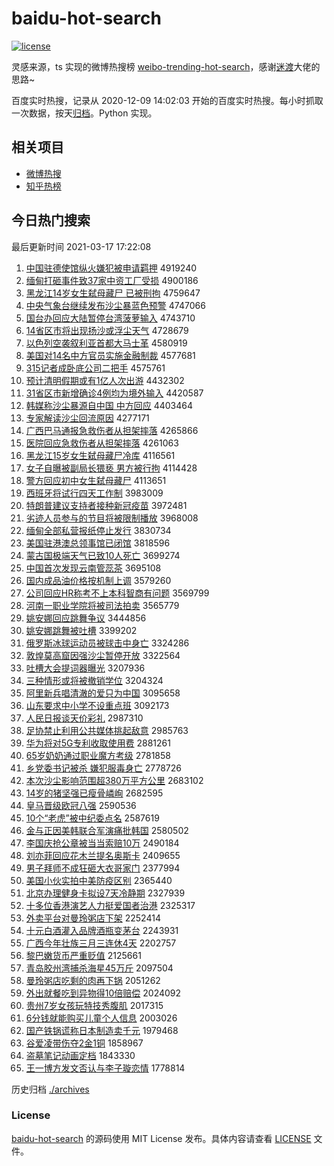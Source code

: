 # baidu-hot-search

[![license](https://img.shields.io/github/license/Arrackisarookie/baidu-hot-search)](https://github.com/Arrackisarookie/baidu-hot-search/blob/master/LICENSE)

灵感来源，ts 实现的微博热搜榜 [weibo-trending-hot-search](https://github.com/justjavac/weibo-trending-hot-search)，感谢[迷渡](https://github.com/justjavac)大佬的思路~

百度实时热搜，记录从 2020-12-09 14:02:03 开始的百度实时热搜。每小时抓取一次数据，按天[归档](./archives)。Python 实现。

## 相关项目
+ [微博热搜](https://github.com/Arrackisarookie/weibo-hot-search)
+ [知乎热榜](https://github.com/Arrackisarookie/zhihu-top-search)

## 今日热门搜索

<!-- Rank Begin -->

最后更新时间 2021-03-17 17:22:08

1. [中国驻德使馆纵火嫌犯被申请羁押](http://www.baidu.com/baidu?cl=3&tn=SE_baiduhomet8_jmjb7mjw&rsv_dl=fyb_top&fr=top1000&wd=%D6%D0%B9%FA%D7%A4%B5%C2%CA%B9%B9%DD%D7%DD%BB%F0%CF%D3%B7%B8%B1%BB%C9%EA%C7%EB%EE%BF%D1%BA) 4919240
1. [缅甸打砸事件致37家中资工厂受损](http://www.baidu.com/baidu?cl=3&tn=SE_baiduhomet8_jmjb7mjw&rsv_dl=fyb_top&fr=top1000&wd=%C3%E5%B5%E9%B4%F2%D4%D2%CA%C2%BC%FE%D6%C237%BC%D2%D6%D0%D7%CA%B9%A4%B3%A7%CA%DC%CB%F0) 4900186
1. [黑龙江14岁女生弑母藏尸 已被刑拘](http://www.baidu.com/baidu?cl=3&tn=SE_baiduhomet8_jmjb7mjw&rsv_dl=fyb_top&fr=top1000&wd=%BA%DA%C1%FA%BD%AD14%CB%EA%C5%AE%C9%FA%DF%B1%C4%B8%B2%D8%CA%AC%20%D2%D1%B1%BB%D0%CC%BE%D0) 4759647
1. [中央气象台继续发布沙尘暴蓝色预警](http://www.baidu.com/baidu?cl=3&tn=SE_baiduhomet8_jmjb7mjw&rsv_dl=fyb_top&fr=top1000&wd=%D6%D0%D1%EB%C6%F8%CF%F3%CC%A8%BC%CC%D0%F8%B7%A2%B2%BC%C9%B3%B3%BE%B1%A9%C0%B6%C9%AB%D4%A4%BE%AF) 4747066
1. [国台办回应大陆暂停台湾菠萝输入](http://www.baidu.com/baidu?cl=3&tn=SE_baiduhomet8_jmjb7mjw&rsv_dl=fyb_top&fr=top1000&wd=%B9%FA%CC%A8%B0%EC%BB%D8%D3%A6%B4%F3%C2%BD%D4%DD%CD%A3%CC%A8%CD%E5%B2%A4%C2%DC%CA%E4%C8%EB) 4743710
1. [14省区市将出现扬沙或浮尘天气](http://www.baidu.com/baidu?cl=3&tn=SE_baiduhomet8_jmjb7mjw&rsv_dl=fyb_top&fr=top1000&wd=14%CA%A1%C7%F8%CA%D0%BD%AB%B3%F6%CF%D6%D1%EF%C9%B3%BB%F2%B8%A1%B3%BE%CC%EC%C6%F8) 4728679
1. [以色列空袭叙利亚首都大马士革](http://www.baidu.com/baidu?cl=3&tn=SE_baiduhomet8_jmjb7mjw&rsv_dl=fyb_top&fr=top1000&wd=%D2%D4%C9%AB%C1%D0%BF%D5%CF%AE%D0%F0%C0%FB%D1%C7%CA%D7%B6%BC%B4%F3%C2%ED%CA%BF%B8%EF) 4580919
1. [美国对14名中方官员实施金融制裁](http://www.baidu.com/baidu?cl=3&tn=SE_baiduhomet8_jmjb7mjw&rsv_dl=fyb_top&fr=top1000&wd=%C3%C0%B9%FA%B6%D414%C3%FB%D6%D0%B7%BD%B9%D9%D4%B1%CA%B5%CA%A9%BD%F0%C8%DA%D6%C6%B2%C3) 4577681
1. [315记者成卧底公司二把手](http://www.baidu.com/baidu?cl=3&tn=SE_baiduhomet8_jmjb7mjw&rsv_dl=fyb_top&fr=top1000&wd=315%BC%C7%D5%DF%B3%C9%CE%D4%B5%D7%B9%AB%CB%BE%B6%FE%B0%D1%CA%D6) 4575761
1. [预计清明假期或有1亿人次出游](http://www.baidu.com/baidu?cl=3&tn=SE_baiduhomet8_jmjb7mjw&rsv_dl=fyb_top&fr=top1000&wd=%D4%A4%BC%C6%C7%E5%C3%F7%BC%D9%C6%DA%BB%F2%D3%D01%D2%DA%C8%CB%B4%CE%B3%F6%D3%CE) 4432302
1. [31省区市新增确诊4例均为境外输入](http://www.baidu.com/baidu?cl=3&tn=SE_baiduhomet8_jmjb7mjw&rsv_dl=fyb_top&fr=top1000&wd=31%CA%A1%C7%F8%CA%D0%D0%C2%D4%F6%C8%B7%D5%EF4%C0%FD%BE%F9%CE%AA%BE%B3%CD%E2%CA%E4%C8%EB) 4420587
1. [韩媒称沙尘暴源自中国 中方回应](http://www.baidu.com/baidu?cl=3&tn=SE_baiduhomet8_jmjb7mjw&rsv_dl=fyb_top&fr=top1000&wd=%BA%AB%C3%BD%B3%C6%C9%B3%B3%BE%B1%A9%D4%B4%D7%D4%D6%D0%B9%FA%20%D6%D0%B7%BD%BB%D8%D3%A6) 4403464
1. [专家解读沙尘回流原因](http://www.baidu.com/baidu?cl=3&tn=SE_baiduhomet8_jmjb7mjw&rsv_dl=fyb_top&fr=top1000&wd=%D7%A8%BC%D2%BD%E2%B6%C1%C9%B3%B3%BE%BB%D8%C1%F7%D4%AD%D2%F2) 4277171
1. [广西巴马通报急救伤者从担架摔落](http://www.baidu.com/baidu?cl=3&tn=SE_baiduhomet8_jmjb7mjw&rsv_dl=fyb_top&fr=top1000&wd=%B9%E3%CE%F7%B0%CD%C2%ED%CD%A8%B1%A8%BC%B1%BE%C8%C9%CB%D5%DF%B4%D3%B5%A3%BC%DC%CB%A4%C2%E4) 4265866
1. [医院回应急救伤者从担架摔落](http://www.baidu.com/baidu?cl=3&tn=SE_baiduhomet8_jmjb7mjw&rsv_dl=fyb_top&fr=top1000&wd=%D2%BD%D4%BA%BB%D8%D3%A6%BC%B1%BE%C8%C9%CB%D5%DF%B4%D3%B5%A3%BC%DC%CB%A4%C2%E4) 4261063
1. [黑龙江15岁女生弑母藏尸冷库](http://www.baidu.com/baidu?cl=3&tn=SE_baiduhomet8_jmjb7mjw&rsv_dl=fyb_top&fr=top1000&wd=%BA%DA%C1%FA%BD%AD15%CB%EA%C5%AE%C9%FA%DF%B1%C4%B8%B2%D8%CA%AC%C0%E4%BF%E2) 4116561
1. [女子自曝被副局长猥亵 男方被行拘](http://www.baidu.com/baidu?cl=3&tn=SE_baiduhomet8_jmjb7mjw&rsv_dl=fyb_top&fr=top1000&wd=%C5%AE%D7%D3%D7%D4%C6%D8%B1%BB%B8%B1%BE%D6%B3%A4%E2%AB%D9%F4%20%C4%D0%B7%BD%B1%BB%D0%D0%BE%D0) 4114428
1. [警方回应初中女生弑母藏尸](http://www.baidu.com/baidu?cl=3&tn=SE_baiduhomet8_jmjb7mjw&rsv_dl=fyb_top&fr=top1000&wd=%BE%AF%B7%BD%BB%D8%D3%A6%B3%F5%D6%D0%C5%AE%C9%FA%DF%B1%C4%B8%B2%D8%CA%AC) 4113651
1. [西班牙将试行四天工作制](http://www.baidu.com/baidu?cl=3&tn=SE_baiduhomet8_jmjb7mjw&rsv_dl=fyb_top&fr=top1000&wd=%CE%F7%B0%E0%D1%C0%BD%AB%CA%D4%D0%D0%CB%C4%CC%EC%B9%A4%D7%F7%D6%C6) 3983009
1. [特朗普建议支持者接种新冠疫苗](http://www.baidu.com/baidu?cl=3&tn=SE_baiduhomet8_jmjb7mjw&rsv_dl=fyb_top&fr=top1000&wd=%CC%D8%C0%CA%C6%D5%BD%A8%D2%E9%D6%A7%B3%D6%D5%DF%BD%D3%D6%D6%D0%C2%B9%DA%D2%DF%C3%E7) 3972481
1. [劣迹人员参与的节目将被限制播放](http://www.baidu.com/baidu?cl=3&tn=SE_baiduhomet8_jmjb7mjw&rsv_dl=fyb_top&fr=top1000&wd=%C1%D3%BC%A3%C8%CB%D4%B1%B2%CE%D3%EB%B5%C4%BD%DA%C4%BF%BD%AB%B1%BB%CF%DE%D6%C6%B2%A5%B7%C5) 3968008
1. [缅甸全部私营报纸停止发行](http://www.baidu.com/baidu?cl=3&tn=SE_baiduhomet8_jmjb7mjw&rsv_dl=fyb_top&fr=top1000&wd=%C3%E5%B5%E9%C8%AB%B2%BF%CB%BD%D3%AA%B1%A8%D6%BD%CD%A3%D6%B9%B7%A2%D0%D0) 3830734
1. [美国驻港澳总领事馆已闭馆](http://www.baidu.com/baidu?cl=3&tn=SE_baiduhomet8_jmjb7mjw&rsv_dl=fyb_top&fr=top1000&wd=%C3%C0%B9%FA%D7%A4%B8%DB%B0%C4%D7%DC%C1%EC%CA%C2%B9%DD%D2%D1%B1%D5%B9%DD) 3818596
1. [蒙古国极端天气已致10人死亡](http://www.baidu.com/baidu?cl=3&tn=SE_baiduhomet8_jmjb7mjw&rsv_dl=fyb_top&fr=top1000&wd=%C3%C9%B9%C5%B9%FA%BC%AB%B6%CB%CC%EC%C6%F8%D2%D1%D6%C210%C8%CB%CB%C0%CD%F6) 3699274
1. [中国首次发现云南管蕊茶](http://www.baidu.com/baidu?cl=3&tn=SE_baiduhomet8_jmjb7mjw&rsv_dl=fyb_top&fr=top1000&wd=%D6%D0%B9%FA%CA%D7%B4%CE%B7%A2%CF%D6%D4%C6%C4%CF%B9%DC%C8%EF%B2%E8) 3695108
1. [国内成品油价格按机制上调](http://www.baidu.com/baidu?cl=3&tn=SE_baiduhomet8_jmjb7mjw&rsv_dl=fyb_top&fr=top1000&wd=%B9%FA%C4%DA%B3%C9%C6%B7%D3%CD%BC%DB%B8%F1%B0%B4%BB%FA%D6%C6%C9%CF%B5%F7) 3579260
1. [公司回应HR称考不上本科智商有问题](http://www.baidu.com/baidu?cl=3&tn=SE_baiduhomet8_jmjb7mjw&rsv_dl=fyb_top&fr=top1000&wd=%B9%AB%CB%BE%BB%D8%D3%A6HR%B3%C6%BF%BC%B2%BB%C9%CF%B1%BE%BF%C6%D6%C7%C9%CC%D3%D0%CE%CA%CC%E2) 3569799
1. [河南一职业学院将被司法拍卖](http://www.baidu.com/baidu?cl=3&tn=SE_baiduhomet8_jmjb7mjw&rsv_dl=fyb_top&fr=top1000&wd=%BA%D3%C4%CF%D2%BB%D6%B0%D2%B5%D1%A7%D4%BA%BD%AB%B1%BB%CB%BE%B7%A8%C5%C4%C2%F4) 3565779
1. [姚安娜回应跳舞争议](http://www.baidu.com/baidu?cl=3&tn=SE_baiduhomet8_jmjb7mjw&rsv_dl=fyb_top&fr=top1000&wd=%D2%A6%B0%B2%C4%C8%BB%D8%D3%A6%CC%F8%CE%E8%D5%F9%D2%E9) 3444856
1. [姚安娜跳舞被吐槽](http://www.baidu.com/baidu?cl=3&tn=SE_baiduhomet8_jmjb7mjw&rsv_dl=fyb_top&fr=top1000&wd=%D2%A6%B0%B2%C4%C8%CC%F8%CE%E8%B1%BB%CD%C2%B2%DB) 3399202
1. [俄罗斯冰球运动员被球击中身亡](http://www.baidu.com/baidu?cl=3&tn=SE_baiduhomet8_jmjb7mjw&rsv_dl=fyb_top&fr=top1000&wd=%B6%ED%C2%DE%CB%B9%B1%F9%C7%F2%D4%CB%B6%AF%D4%B1%B1%BB%C7%F2%BB%F7%D6%D0%C9%ED%CD%F6) 3324286
1. [敦煌莫高窟因强沙尘暂停开放](http://www.baidu.com/baidu?cl=3&tn=SE_baiduhomet8_jmjb7mjw&rsv_dl=fyb_top&fr=top1000&wd=%B6%D8%BB%CD%C4%AA%B8%DF%BF%DF%D2%F2%C7%BF%C9%B3%B3%BE%D4%DD%CD%A3%BF%AA%B7%C5) 3322564
1. [吐槽大会提词器曝光](http://www.baidu.com/baidu?cl=3&tn=SE_baiduhomet8_jmjb7mjw&rsv_dl=fyb_top&fr=top1000&wd=%CD%C2%B2%DB%B4%F3%BB%E1%CC%E1%B4%CA%C6%F7%C6%D8%B9%E2) 3207936
1. [三种情形或将被撤销学位](http://www.baidu.com/baidu?cl=3&tn=SE_baiduhomet8_jmjb7mjw&rsv_dl=fyb_top&fr=top1000&wd=%C8%FD%D6%D6%C7%E9%D0%CE%BB%F2%BD%AB%B1%BB%B3%B7%CF%FA%D1%A7%CE%BB) 3204324
1. [阿里新兵唱清澈的爱只为中国](http://www.baidu.com/baidu?cl=3&tn=SE_baiduhomet8_jmjb7mjw&rsv_dl=fyb_top&fr=top1000&wd=%B0%A2%C0%EF%D0%C2%B1%F8%B3%AA%C7%E5%B3%BA%B5%C4%B0%AE%D6%BB%CE%AA%D6%D0%B9%FA) 3095658
1. [山东要求中小学不设重点班](http://www.baidu.com/baidu?cl=3&tn=SE_baiduhomet8_jmjb7mjw&rsv_dl=fyb_top&fr=top1000&wd=%C9%BD%B6%AB%D2%AA%C7%F3%D6%D0%D0%A1%D1%A7%B2%BB%C9%E8%D6%D8%B5%E3%B0%E0) 3092173
1. [人民日报谈天价彩礼](http://www.baidu.com/baidu?cl=3&tn=SE_baiduhomet8_jmjb7mjw&rsv_dl=fyb_top&fr=top1000&wd=%C8%CB%C3%F1%C8%D5%B1%A8%CC%B8%CC%EC%BC%DB%B2%CA%C0%F1) 2987310
1. [足协禁止利用公共媒体挑起敌意](http://www.baidu.com/baidu?cl=3&tn=SE_baiduhomet8_jmjb7mjw&rsv_dl=fyb_top&fr=top1000&wd=%D7%E3%D0%AD%BD%FB%D6%B9%C0%FB%D3%C3%B9%AB%B9%B2%C3%BD%CC%E5%CC%F4%C6%F0%B5%D0%D2%E2) 2985763
1. [华为将对5G专利收取使用费](http://www.baidu.com/baidu?cl=3&tn=SE_baiduhomet8_jmjb7mjw&rsv_dl=fyb_top&fr=top1000&wd=%BB%AA%CE%AA%BD%AB%B6%D45G%D7%A8%C0%FB%CA%D5%C8%A1%CA%B9%D3%C3%B7%D1) 2881261
1. [65岁奶奶通过职业魔方考级](http://www.baidu.com/baidu?cl=3&tn=SE_baiduhomet8_jmjb7mjw&rsv_dl=fyb_top&fr=top1000&wd=65%CB%EA%C4%CC%C4%CC%CD%A8%B9%FD%D6%B0%D2%B5%C4%A7%B7%BD%BF%BC%BC%B6) 2781858
1. [乡党委书记被杀 嫌犯服毒身亡](http://www.baidu.com/baidu?cl=3&tn=SE_baiduhomet8_jmjb7mjw&rsv_dl=fyb_top&fr=top1000&wd=%CF%E7%B5%B3%CE%AF%CA%E9%BC%C7%B1%BB%C9%B1%20%CF%D3%B7%B8%B7%FE%B6%BE%C9%ED%CD%F6) 2778726
1. [本次沙尘影响范围超380万平方公里](http://www.baidu.com/baidu?cl=3&tn=SE_baiduhomet8_jmjb7mjw&rsv_dl=fyb_top&fr=top1000&wd=%B1%BE%B4%CE%C9%B3%B3%BE%D3%B0%CF%EC%B7%B6%CE%A7%B3%AC380%CD%F2%C6%BD%B7%BD%B9%AB%C0%EF) 2683102
1. [14岁的猪坚强已瘦骨嶙峋](http://www.baidu.com/baidu?cl=3&tn=SE_baiduhomet8_jmjb7mjw&rsv_dl=fyb_top&fr=top1000&wd=14%CB%EA%B5%C4%D6%ED%BC%E1%C7%BF%D2%D1%CA%DD%B9%C7%E1%D7%E1%BE) 2682595
1. [皇马晋级欧冠八强](http://www.baidu.com/baidu?cl=3&tn=SE_baiduhomet8_jmjb7mjw&rsv_dl=fyb_top&fr=top1000&wd=%BB%CA%C2%ED%BD%FA%BC%B6%C5%B7%B9%DA%B0%CB%C7%BF) 2590536
1. [10个“老虎”被中纪委点名](http://www.baidu.com/baidu?cl=3&tn=SE_baiduhomet8_jmjb7mjw&rsv_dl=fyb_top&fr=top1000&wd=10%B8%F6%A1%B0%C0%CF%BB%A2%A1%B1%B1%BB%D6%D0%BC%CD%CE%AF%B5%E3%C3%FB) 2587619
1. [金与正因美韩联合军演痛批韩国](http://www.baidu.com/baidu?cl=3&tn=SE_baiduhomet8_jmjb7mjw&rsv_dl=fyb_top&fr=top1000&wd=%BD%F0%D3%EB%D5%FD%D2%F2%C3%C0%BA%AB%C1%AA%BA%CF%BE%FC%D1%DD%CD%B4%C5%FA%BA%AB%B9%FA) 2580502
1. [李国庆抢公章被当当索赔10万](http://www.baidu.com/baidu?cl=3&tn=SE_baiduhomet8_jmjb7mjw&rsv_dl=fyb_top&fr=top1000&wd=%C0%EE%B9%FA%C7%EC%C7%C0%B9%AB%D5%C2%B1%BB%B5%B1%B5%B1%CB%F7%C5%E210%CD%F2) 2490184
1. [刘亦菲回应花木兰提名奥斯卡](http://www.baidu.com/baidu?cl=3&tn=SE_baiduhomet8_jmjb7mjw&rsv_dl=fyb_top&fr=top1000&wd=%C1%F5%D2%E0%B7%C6%BB%D8%D3%A6%BB%A8%C4%BE%C0%BC%CC%E1%C3%FB%B0%C2%CB%B9%BF%A8) 2409655
1. [男子拜师不成狂砸大衣哥家门](http://www.baidu.com/baidu?cl=3&tn=SE_baiduhomet8_jmjb7mjw&rsv_dl=fyb_top&fr=top1000&wd=%C4%D0%D7%D3%B0%DD%CA%A6%B2%BB%B3%C9%BF%F1%D4%D2%B4%F3%D2%C2%B8%E7%BC%D2%C3%C5) 2377994
1. [美国小伙实拍中美防疫区别](http://www.baidu.com/baidu?cl=3&tn=SE_baiduhomet8_jmjb7mjw&rsv_dl=fyb_top&fr=top1000&wd=%C3%C0%B9%FA%D0%A1%BB%EF%CA%B5%C5%C4%D6%D0%C3%C0%B7%C0%D2%DF%C7%F8%B1%F0) 2365440
1. [北京办理健身卡拟设7天冷静期](http://www.baidu.com/baidu?cl=3&tn=SE_baiduhomet8_jmjb7mjw&rsv_dl=fyb_top&fr=top1000&wd=%B1%B1%BE%A9%B0%EC%C0%ED%BD%A1%C9%ED%BF%A8%C4%E2%C9%E87%CC%EC%C0%E4%BE%B2%C6%DA) 2327939
1. [十多位香港演艺人力挺爱国者治港](http://www.baidu.com/baidu?cl=3&tn=SE_baiduhomet8_jmjb7mjw&rsv_dl=fyb_top&fr=top1000&wd=%CA%AE%B6%E0%CE%BB%CF%E3%B8%DB%D1%DD%D2%D5%C8%CB%C1%A6%CD%A6%B0%AE%B9%FA%D5%DF%D6%CE%B8%DB) 2325317
1. [外卖平台对曼玲粥店下架](http://www.baidu.com/baidu?cl=3&tn=SE_baiduhomet8_jmjb7mjw&rsv_dl=fyb_top&fr=top1000&wd=%CD%E2%C2%F4%C6%BD%CC%A8%B6%D4%C2%FC%C1%E1%D6%E0%B5%EA%CF%C2%BC%DC) 2252414
1. [十元白酒灌入品牌酒瓶变茅台](http://www.baidu.com/baidu?cl=3&tn=SE_baiduhomet8_jmjb7mjw&rsv_dl=fyb_top&fr=top1000&wd=%CA%AE%D4%AA%B0%D7%BE%C6%B9%E0%C8%EB%C6%B7%C5%C6%BE%C6%C6%BF%B1%E4%C3%A9%CC%A8) 2243931
1. [广西今年壮族三月三连休4天](http://www.baidu.com/baidu?cl=3&tn=SE_baiduhomet8_jmjb7mjw&rsv_dl=fyb_top&fr=top1000&wd=%B9%E3%CE%F7%BD%F1%C4%EA%D7%B3%D7%E5%C8%FD%D4%C2%C8%FD%C1%AC%D0%DD4%CC%EC) 2202757
1. [黎巴嫩货币严重贬值](http://www.baidu.com/baidu?cl=3&tn=SE_baiduhomet8_jmjb7mjw&rsv_dl=fyb_top&fr=top1000&wd=%C0%E8%B0%CD%C4%DB%BB%F5%B1%D2%D1%CF%D6%D8%B1%E1%D6%B5) 2125661
1. [青岛胶州湾捕杀海星45万斤](http://www.baidu.com/baidu?cl=3&tn=SE_baiduhomet8_jmjb7mjw&rsv_dl=fyb_top&fr=top1000&wd=%C7%E0%B5%BA%BD%BA%D6%DD%CD%E5%B2%B6%C9%B1%BA%A3%D0%C745%CD%F2%BD%EF) 2097504
1. [曼玲粥店吃剩的肉再下锅](http://www.baidu.com/baidu?cl=3&tn=SE_baiduhomet8_jmjb7mjw&rsv_dl=fyb_top&fr=top1000&wd=%C2%FC%C1%E1%D6%E0%B5%EA%B3%D4%CA%A3%B5%C4%C8%E2%D4%D9%CF%C2%B9%F8) 2051262
1. [外出就餐吃到异物得10倍赔偿](http://www.baidu.com/baidu?cl=3&tn=SE_baiduhomet8_jmjb7mjw&rsv_dl=fyb_top&fr=top1000&wd=%CD%E2%B3%F6%BE%CD%B2%CD%B3%D4%B5%BD%D2%EC%CE%EF%B5%C310%B1%B6%C5%E2%B3%A5) 2024092
1. [贵州7岁女孩玩特技秀腹肌](http://www.baidu.com/baidu?cl=3&tn=SE_baiduhomet8_jmjb7mjw&rsv_dl=fyb_top&fr=top1000&wd=%B9%F3%D6%DD7%CB%EA%C5%AE%BA%A2%CD%E6%CC%D8%BC%BC%D0%E3%B8%B9%BC%A1) 2017315
1. [6分钱就能购买儿童个人信息](http://www.baidu.com/baidu?cl=3&tn=SE_baiduhomet8_jmjb7mjw&rsv_dl=fyb_top&fr=top1000&wd=6%B7%D6%C7%AE%BE%CD%C4%DC%B9%BA%C2%F2%B6%F9%CD%AF%B8%F6%C8%CB%D0%C5%CF%A2) 2003026
1. [国产铁锅谎称日本制造卖千元](http://www.baidu.com/baidu?cl=3&tn=SE_baiduhomet8_jmjb7mjw&rsv_dl=fyb_top&fr=top1000&wd=%B9%FA%B2%FA%CC%FA%B9%F8%BB%D1%B3%C6%C8%D5%B1%BE%D6%C6%D4%EC%C2%F4%C7%A7%D4%AA) 1979468
1. [谷爱凌带伤夺2金1铜](http://www.baidu.com/baidu?cl=3&tn=SE_baiduhomet8_jmjb7mjw&rsv_dl=fyb_top&fr=top1000&wd=%B9%C8%B0%AE%C1%E8%B4%F8%C9%CB%B6%E12%BD%F01%CD%AD) 1858967
1. [盗墓笔记动画定档](http://www.baidu.com/baidu?cl=3&tn=SE_baiduhomet8_jmjb7mjw&rsv_dl=fyb_top&fr=top1000&wd=%B5%C1%C4%B9%B1%CA%BC%C7%B6%AF%BB%AD%B6%A8%B5%B5) 1843330
1. [王一博方发文否认与李子璇恋情](http://www.baidu.com/baidu?cl=3&tn=SE_baiduhomet8_jmjb7mjw&rsv_dl=fyb_top&fr=top1000&wd=%CD%F5%D2%BB%B2%A9%B7%BD%B7%A2%CE%C4%B7%F1%C8%CF%D3%EB%C0%EE%D7%D3%E8%AF%C1%B5%C7%E9) 1778814
<!-- Rank End -->

历史归档 [./archives](./archives)

### License

[baidu-hot-search](https://github.com/Arrackisarookie/baidu-hot-search) 的源码使用 MIT License 发布。具体内容请查看 [LICENSE](./LICENSE) 文件。
